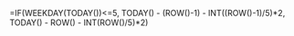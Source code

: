 
=IF(WEEKDAY(TODAY())<=5, TODAY() - (ROW()-1) - INT((ROW()-1)/5)*2, TODAY() - ROW() - INT(ROW()/5)*2)
